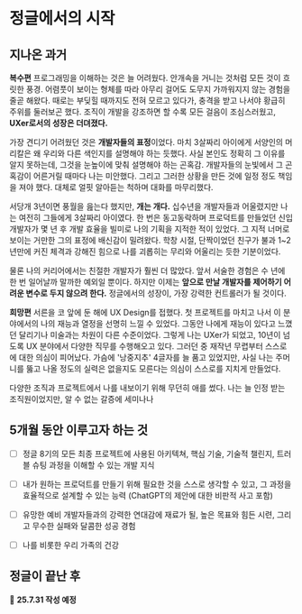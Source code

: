 # 정글에서의 시작

## 지나온 과거

**복수편**
프로그래밍을 이해하는 것은 늘 어려웠다.
안개속을 거니는 것처럼 모든 것이 흐릿한 풍경. 
어렴풋이 보이는 형체를 따라 아무리 걸어도 도무지 가까워지지 않는 경험을 줄곧 해왔다. 
때로는 부딪힐 때까지도 전혀 모르고 있다가, 충격을 받고 나서야 황급히 주위를 둘러보곤 했다.
조직이 개발을 강조하면 할 수록 모든 걸음이 조심스러웠고, **UXer로서의 성장은 더뎌졌다.**

가장 견디기 어려웠던 것은 **개발자들의 표정**이었다.
마치 3살짜리 아이에게 서양인의 머리칼은 왜 우리와 다른 색인지를 설명해야 하는 듯했다. 
사실 본인도 정확히 그 이유를 알지 못하는데, 그것을 눈높이에 맞춰 설명해야 하는 곤혹감. 
개발자들의 눈빛에서 그 곤혹감이 어른거릴 때마다 나는 미안했다. 
그리고 그러한 상황을 만든 것에 일정 정도 책임을 져야 했다. 
대체로 얼핏 알아듣는 척하며 대화를 마무리했다. 

서당개 3년이면 풍월을 읊는다 했지만, **개는 개다.** 
십수년을 개발자들과 어울렸지만 나는 여전히 그들에게 3살짜리 아이였다. 
한 번은 동고동락하며 프로덕트를 만들었던 신입 개발자가 몇 년 후 개발 효율을 빌미로 나의 기획을 지적한 적이 있었다.
그 지적 너머로 보이는 거만한 그의 표정에 배신감이 밀려왔다. 
학창 시절, 단짝이었던 친구가 불과 1~2년만에 커진 체격과 강해진 힘으로 나를 괴롭히는 무리와 어울리는 듯한 기분이었다.

물론 나의 커리어에서는 친절한 개발자가 훨씬 더 많았다. 
앞서 서술한 경험은 수 년에 한 번 일어날까 말까한 예외일 뿐이다. 
하지만 이제는 **앞으로 만날 개발자를 제어하기 어려운 변수로 두지 않으려 한다.** 
정글에서의 성장이, 가장 강력한 컨트롤러가 될 것이다.

**희망편**
서른을 코 앞에 둔 해에 UX Design를 접했다. 
첫 프로젝트를 마치고 나서 이 분야에서의 나의 재능과 열정을 선명히 느낄 수 있었다.
그동안 나에게 재능이 있다고 느꼈던 달리기나 미술과는 차원이 다른 수준이었다.
그렇게 나는 UXer가 되었고, 10년이 넘도록 UX 분야에서 다양한 직무를 수행해오고 있다.
그러던 중 재작년 무렵부터 스스로에 대한 의심이 피어났다.
가슴에 '낭중지추' 4글자를 늘 품고 있었지만, 사실 나는 주머니를 뚫고 나올 정도의 실력은 없을지도 모른다는 의심이 스스로를 지치게 만들었다.

다양한 조직과 프로젝트에서 나를 내보이기 위해 무던히 애를 썼다.
나는 늘 인정 받는 조직원이었지만, 알 수 없는 갈증에 세미나나 




## 5개월 동안 이루고자 하는 것

- [ ] 정글 8기의 모든 최종 프로젝트에 사용된 아키텍쳐, 핵심 기술, 기술적 챌린지, 트러블 슈팅 과정을 이해할 수 있는 개발 지식 
- [ ] 내가 원하는 프로덕트를 만들기 위해 필요한 것을 스스로 생각할 수 있고, 그 과정을 효율적으로 설계할 수 있는 능력 (ChatGPT의 제안에 대한 비판적 사고 포함)
- [ ] 유망한 예비 개발자들과의 강력한 연대감에 재료가 될, 높은 목표와 힘든 시련, 그리고 무수한 실패와 달콤한 성공 경험
- [ ] 나를 비롯한 우리 가족의 건강


## 정글이 끝난 후

📆 **25.7.31 작성 예정**

